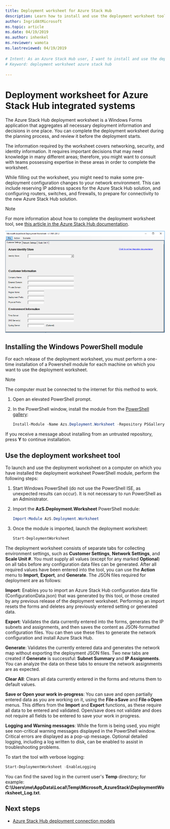 ```yaml
---
title: Deployment worksheet for Azure Stack Hub
description: Learn how to install and use the deployment worksheet tool to deploy Azure Stack Hub.
author: IngridAtMicrosoft
ms.topic: article
ms.date: 04/19/2019
ms.author: inhenkel
ms.reviewer: wamota
ms.lastreviewed: 04/19/2019

# Intent: As an Azure Stack Hub user, I want to install and use the deployment worksheet tool so I can have all necessary deployment information in one place.
# Keyword: deployment worksheet azure stack hub

---
```


# Deployment worksheet for Azure Stack Hub integrated systems

The Azure Stack Hub deployment worksheet is a Windows Forms application that aggregates all necessary deployment information and decisions in one place. You can complete the deployment worksheet during the planning process, and review it before the deployment starts.

The information required by the worksheet covers networking, security, and identity information. It requires important decisions that may need knowledge in many different areas; therefore, you might want to consult with teams possessing expertise in these areas in order to complete the worksheet.

While filling out the worksheet, you might need to make some pre-deployment configuration changes to your network environment. This can include reserving IP address spaces for the Azure Stack Hub solution, and configuring routers, switches, and firewalls, to prepare for connectivity to the new Azure Stack Hub solution.

> [!NOTE]
> For more information about how to complete the deployment worksheet tool, see [this article in the Azure Stack Hub documentation](azure-stack-datacenter-integration.md).

[![Deployment Worksheet](media/azure-stack-deployment-worksheet/depworksheet.png "Deployment Worksheet")](media/azure-stack-deployment-worksheet/depworksheet.png)

## Installing the Windows PowerShell module

For each release of the deployment worksheet, you must perform a one-time installation of a Powershell module for each machine on which you want to use the deployment worksheet.

> [!NOTE]  
> The computer must be connected to the internet for this method to work.

1. Open an elevated PowerShell prompt.

2. In the PowerShell window, install the module from the [PowerShell gallery](https://www.powershellgallery.com/packages/Azs.Deployment.Worksheet/):

   ```PowerShell
   Install-Module -Name Azs.Deployment.Worksheet -Repository PSGallery
   ```

If you receive a message about installing from an untrusted repository, press **Y** to continue installation.

## Use the deployment worksheet tool

To launch and use the deployment worksheet on a computer on which you have installed the deployment worksheet PowerShell module, perform the following steps:

1. Start Windows PowerShell (do not use the PowerShell ISE, as unexpected results can occur). It is not necessary to run PowerShell as an Administrator.

2. Import the **AzS.Deployment.Worksheet** PowerShell module:

   ```PowerShell
   Import-Module AzS.Deployment.Worksheet
   ```

3. Once the module is imported, launch the deployment worksheet:

   ```PowerShell
   Start-DeploymentWorksheet
   ```

The deployment worksheet consists of separate tabs for collecting environment settings, such as **Customer Settings**, **Network Settings**, and **Scale Unit #**. You must supply all values (except for any marked **Optional**) on all tabs before any configuration data files can be generated. After all required values have been entered into the tool, you can use the **Action** menu to **Import**, **Export**, and **Generate**. The JSON files required for deployment are as follows:

**Import**: Enables you to import an Azure Stack Hub configuration data file (ConfigurationData.json) that was generated by this tool, or those created by any previous release of the deployment worksheet. Performing an import resets the forms and deletes any previously entered setting or generated data.

**Export**: Validates the data currently entered into the forms, generates the IP subnets and assignments, and then saves the content as JSON-formatted configuration files. You can then use these files to generate the network configuration and install Azure Stack Hub.

**Generate**: Validates the currently entered data and generates the network map without exporting the deployment JSON files. Two new tabs are created if **Generate** is successful: **Subnet Summary** and **IP Assignments**. You can analyze the data on these tabs to ensure the network assignments are as expected.

**Clear All**: Clears all data currently entered in the forms and returns them to default values.

**Save or Open your work in-progress**: You can save and open partially entered data as you are working on it, using the **File->Save** and **File->Open** menus. This differs from the **Import** and **Export** functions, as these require all data to be entered and validated. Open/save does not validate and does not require all fields to be entered to save your work in progress.

**Logging and Warning messages**: While the form is being used, you might see non-critical warning messages displayed in the PowerShell window. Critical errors are displayed as a pop-up message. Optional detailed logging, including a log written to disk, can be enabled to assist in troubleshooting problems.

To start the tool with verbose logging:

   ```PowerShell
   Start-DeploymentWorksheet -EnableLogging
   ```

You can find the saved log in the current user's **Temp** directory; for example: **C:\Users\me\AppData\Local\Temp\Microsoft_AzureStack\DeploymentWorksheet_Log.txt**.

## Next steps

* [Azure Stack Hub deployment connection models](azure-stack-connection-models.md)
